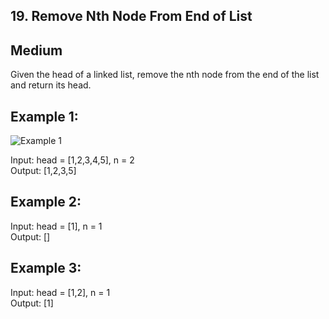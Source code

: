 ## 19. Remove Nth Node From End of List

## Medium

Given the head of a linked list, remove the nth node from the end of the list and return its head.

## Example 1:

![Example 1](https://assets.leetcode.com/uploads/2020/10/03/remove_ex1.jpg)

Input: head = [1,2,3,4,5], n = 2\
Output: [1,2,3,5]

## Example 2:

Input: head = [1], n = 1\
Output: []

## Example 3:

Input: head = [1,2], n = 1\
Output: [1]
